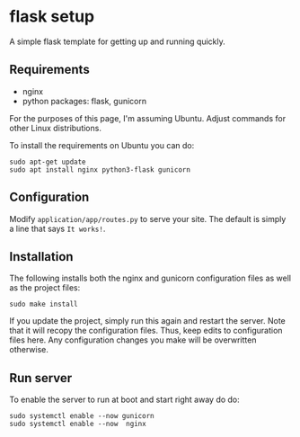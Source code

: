 # flask setup

A simple flask template for getting up and running quickly.

## Requirements

* nginx
* python packages: flask, gunicorn

For the purposes of this page, I'm assuming Ubuntu. Adjust commands for other Linux
distributions.

To install the requirements on Ubuntu you can do:

    sudo apt-get update
    sudo apt install nginx python3-flask gunicorn

## Configuration

Modify `application/app/routes.py` to serve your site. The default is simply a line that
says `It works!`.

## Installation

The following installs both the nginx and gunicorn configuration files as well as the
project files:

    sudo make install

If you update the project, simply run this again and restart the server. Note that it
will recopy the configuration files. Thus, keep edits to configuration files here. Any
configuration changes you make will be overwritten otherwise.

## Run server

To enable the server to run at boot and start right away do do:

    sudo systemctl enable --now gunicorn
    sudo systemctl enable --now  nginx
